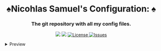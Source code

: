<div align="center">
    <h1>♠Nicohlas Samuel's Configuration: ♠</h1>
    <h3>The git repository with all my config files.</h3>
</div>

<div align="center">

![](https://img.shields.io/github/stars/phant80m/dotfiles?style=for-the-badge&logo=starship&color=8bd5ca&logoColor=D9E0EE&labelColor=302D41)
[![](https://img.shields.io/github/repo-size/phant80m/dotfiles?color=%23DDB6F2&label=SIZE&logo=codesandbox&style=for-the-badge&logoColor=D9E0EE&labelColor=302D41)](https://github.com/phant80m/dots)
<a href="https://github.com/phant80m/dots/blob/main/LICENSE">
<img alt="License" src="https://img.shields.io/github/license/phant80m/dotfiles?style=for-the-badge&logo=starship&color=ee999f&logoColor=D9E0EE&labelColor=302D41" />
</a>
<a href="https://github.com/phant80m/dotfiles/issues">
<img alt="Issues" src="https://img.shields.io/github/issues/phant80m/dotfiles?style=for-the-badge&logo=bilibili&color=F5E0DC&logoColor=D9E0EE&labelColor=302D41" />
</a>
</div>
<details><summary>Preview</summary><blockquote>
<h1> Preview </h1>

![](https://github.com/Phant80m/Dotfiles/blob/sakura/preview.png)
![](https://github.com/Phant80m/Dotfiles/blob/sakura/preview_1.png)
![](https://github.com/Phant80m/Dotfiles/blob/sakura/preview_2.png)
</div>
